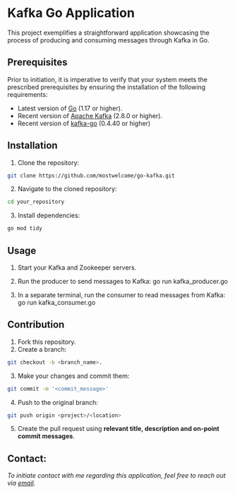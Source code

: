 # Kafka Go Application

This project exemplifies a straightforward application showcasing the process of producing and consuming messages through Kafka in Go.

## Prerequisites

Prior to initiation, it is imperative to verify that your system meets the prescribed prerequisites by ensuring the installation of the following requirements:

* Latest version of [Go](https://golang.org/dl/) (1.17 or higher).
* Recent version of [Apache Kafka](https://kafka.apache.org/downloads) (2.8.0 or higher).
* Recent version of [kafka-go](https://github.com/segmentio/kafka-go) (0.4.40 or higher)

## Installation

1. Clone the repository:
```bash
git clone https://github.com/mostwelcome/go-kafka.git
```

2. Navigate to the cloned repository:
```bash
cd your_repository
```
3. Install dependencies:
```bash
go mod tidy
```
## Usage

1. Start your Kafka and Zookeeper servers.

2. Run the producer to send messages to Kafka:
go run kafka_producer.go

3. In a separate terminal, run the consumer to read messages from Kafka:
go run kafka_consumer.go

## Contribution

1. Fork this repository.
2. Create a branch:
```bash
git checkout -b <branch_name>.
```
3. Make your changes and commit them:
```bash
git commit -m '<commit_message>'
```
4. Push to the original branch:
```bash
git push origin <project>/<location>
```
5. Create the pull request using **relevant title, description and on-point commit messages**.

## Contact:

*To initiate contact with me regarding this application, feel free to reach out via [email](mailto:duttaswagata4082018@gmail.com?subject=Communication%20regarding%20Kafka%20Go%20Application).*
